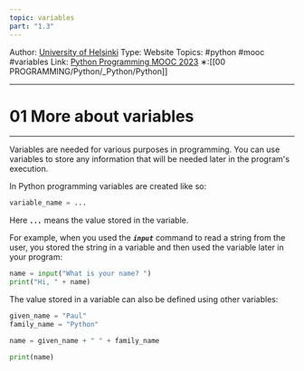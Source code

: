 ```yaml
---
topic: variables
part: "1.3"
---
```

Author: [University of Helsinki](https://programming-23.mooc.fi/)
Type: Website
Topics: #python #mooc #variables
Link: [Python Programming MOOC 2023](https://programming-23.mooc.fi/)
∗:[[00 PROGRAMMING/Python/_Python/Python]] 

---
# 01 More about variables

--- 
Variables are needed for various purposes in programming. 
You can use variables to store any information that will be needed later in the program's execution.

In Python programming variables are created like so:

```python
variable_name = ...
```

Here ___`...`___ means the value stored in the variable.

For example, when you used the ___`input`___ command to read a string from the user, you stored the string in a variable and then used the variable later in your program:

```python
name = input("What is your name? ")
print("Hi, " + name)
```

The value stored in a variable can also be defined using other variables:

```python
given_name = "Paul"
family_name = "Python"

name = given_name + " " + family_name

print(name)
```